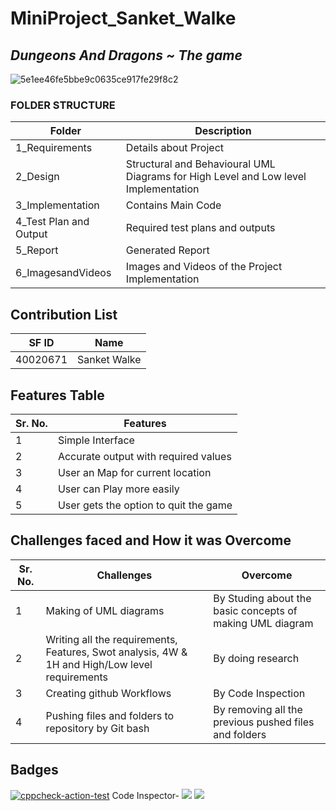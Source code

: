 # MiniProject_Sanket_Walke
## *Dungeons And Dragons ~ The game*
![5e1ee46fe5bbe9c0635ce917fe29f8c2](https://user-images.githubusercontent.com/94234340/142875271-9c1d8cb2-b585-4123-9a14-189ab7eea954.jpg)

### FOLDER STRUCTURE
| Folder  | Description  |
|--- |--- |
| 1_Requirements | Details about Project |
| 2_Design | Structural and Behavioural UML Diagrams for High Level and Low level Implementation |
| 3_Implementation | Contains Main Code |
| 4_Test Plan and Output | Required test plans and outputs |
| 5_Report | Generated Report |
| 6_ImagesandVideos | Images and Videos of the Project Implementation |
## Contribution List
| SF ID  | Name          | 
|---     |---            |
| 40020671 | Sanket Walke | 
## Features Table 
|Sr. No. | Features |
|--- |--- |
|1 | Simple Interface |
|2 | Accurate output with required values |
|3 | User an Map for current location |
|4 | User can Play more easily|
|5 | User gets the option to quit the game |
## Challenges faced and How it was Overcome
| Sr. No. | Challenges | Overcome |
|--- |--- |--- |
|1 | Making of UML diagrams | By Studing about the basic concepts of making UML diagram |
|2 | Writing all the requirements, Features, Swot analysis, 4W & 1H and High/Low level requirements | By doing research |
|3 | Creating github Workflows | By Code Inspection |
|4 | Pushing files and folders to repository by Git bash | By removing all the previous pushed files and folders |

## Badges
[![cppcheck-action-test](https://github.com/SanketWalke8498/m001_Game_dungeons-dragons/actions/workflows/cppcheck.yml/badge.svg)](https://github.com/SanketWalke8498/m001_Game_dungeons-dragons/actions/workflows/cppcheck.yml)
Code Inspector-   ![](https://api.codiga.io/project/29841/score/svg)
![](https://api.codiga.io/project/29841/status/svg)
